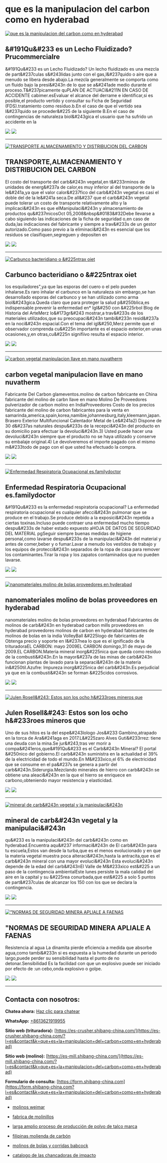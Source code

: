 # que es la manipulacion del carbon como en hyderabad

<a href="https://swt.shibang-china.com/?l=es&img&k=que+es+la+manipulacion+del+carbon+como+en+hyderabad" target="_blank">![que es la manipulacion del carbon como en hyderabad](http://static.shibang-china.com/all-800x300/1293.jpg)</a>

## &#191Qu&#233 es un Lecho Fluidizado? Prucommercialre
&#191Qu&#233 es un Lecho Fluidizado? Un lecho fluidizado es una mezcla de part&#237culas s&#243lidas junto con el gas,l&#237quido o aire que a menudo se libera desde abajo.La mezcla generalmente se comporta como un fluido bajo la presi&#243n de lo que se a&#241ade medio durante el proceso.T&#237picamente quPLAN DE ACTUACI&#211N EN CASO DE ACCIDENTE cabimer.esEvaluar el alcance del derrame e identificar,si es posible,el producto vertido y consultar su Ficha de Seguridad (FDS).tratamiento como residuo.b.En el caso de que el vertido sea l&#237quido se proceder&#225 de la siguiente B.En el caso de contingencias de naturaleza biol&#243gica el usuario que ha sufrido un accidente en la


<a href="https://whatsapp.shibangsoft.com/WhatsApp.php" target="_blank" title="WhatsApp">![](http://static.shibang-china.com/icon/whatsapp.png)</a> <a href="https://swt.shibang-china.com/?l=es&icon&k=que+es+la+manipulacion+del+carbon+como+en+hyderabad" target="_blank">![](http://static.shibang-china.com/icon/chat-es.png)</a>

---

<a href="https://swt.shibang-china.com/?l=es&img&k=que+es+la+manipulacion+del+carbon+como+en+hyderabad" target="_blank">![TRANSPORTE,ALMACENAMIENTO Y DISTRIBUCION DEL CARBON](http://static.shibang-china.com/all-800x300/847.jpg)</a>

## TRANSPORTE,ALMACENAMIENTO Y DISTRIBUCION DEL CARBON
El costo del transporte del carb&#243n vegetal,en t&#233rminos de unidades de energ&#237a de calor,es muy inferior al del transporte de la le&#241a,ya que el valor calor&#237fico del carb&#243n vegetal es casi el doble del de la le&#241a seca.De all&#237 que el carb&#243n vegetal puede tolerar un costo de transporte relativamente alto y la implicaci&#243n es que elManipulaci&#243n y almacenamiento de productos qu&#237micosOct 05,2008&nbsp&#0183&#32Debe llevarse a cabo siguiendo las indicaciones de la ficha de seguridad o,en caso de duda,las indicaciones del fabricante y siempre a trav&#233s de un gestor autorizado.Como paso previo a la eliminaci&#243n es esencial que los residuos se clasifiquen,segreguen y depositen en


<a href="https://whatsapp.shibangsoft.com/WhatsApp.php" target="_blank" title="WhatsApp">![](http://static.shibang-china.com/icon/whatsapp.png)</a> <a href="https://swt.shibang-china.com/?l=es&icon&k=que+es+la+manipulacion+del+carbon+como+en+hyderabad" target="_blank">![](http://static.shibang-china.com/icon/chat-es.png)</a>

---

<a href="https://swt.shibang-china.com/?l=es&img&k=que+es+la+manipulacion+del+carbon+como+en+hyderabad" target="_blank">![Carbunco bacteridiano o &#225ntrax oiet](http://static.shibang-china.com/all-800x300/622.jpg)</a>

## Carbunco bacteridiano o &#225ntrax oiet
los esquiladores",ya que las esporas del cuero o el pelo pueden inhalarse.Es raro inhalar el carbunco en la naturaleza sin embargo,se han desarrollado esporas del carbunco y se han utilizado como arma biol&#243gica.Queda claro que para proteger la salud p&#250blica,es indispensable prevenir la enfermedad en* Igl&#250 con &#225rbol Blog de Historia del ArteMerz lo&#173gr&#243 mostrar,a trav&#233s de los materiales utilizados,que su preocupaci&#243n tambi&#233n resid&#237a en la noci&#243n espacial.Con el tema del igl&#250,Merz permite que el observador comprenda cu&#225n importante es el espacio exterior,en unas ocasiones,y,en otras,cu&#225n signifiivo resulta el espacio interior.


<a href="https://whatsapp.shibangsoft.com/WhatsApp.php" target="_blank" title="WhatsApp">![](http://static.shibang-china.com/icon/whatsapp.png)</a> <a href="https://swt.shibang-china.com/?l=es&icon&k=que+es+la+manipulacion+del+carbon+como+en+hyderabad" target="_blank">![](http://static.shibang-china.com/icon/chat-es.png)</a>

---

<a href="https://swt.shibang-china.com/?l=es&img&k=que+es+la+manipulacion+del+carbon+como+en+hyderabad" target="_blank">![carbon vegetal manipulacion llave en mano nuvatherm](http://static.shibang-china.com/all-800x300/1174.jpg)</a>

## carbon vegetal manipulacion llave en mano nuvatherm
Fabricante Del Carbon glameventos.molino de carbon fabricante en China fabricante del molino de carbn llave en mano Molino De Proveedores pulverizador de carbon molino en IndiaProveedores Costo de los precios fabricante del molino de carbon fabricantes para la venta en samarinda,america,spain,korea,namibie,johannesburg,italy,kleemann,japan.Brasero Exterior Multifuncional Calentador Metal de Le&#241a2) Dispone de 30 d&#237as naturales despu&#233s de la recepci&#243n del producto en su domicilio para efectuar la devoluci&#243n.3) Usted puede hacer una devoluci&#243n siempre que el producto no se haya utilizado y conserve su embalaje original.4) Le devolveremos el importe pagado con el mismo m&#233todo de pago con el que usted ha efectuado la compra.


<a href="https://whatsapp.shibangsoft.com/WhatsApp.php" target="_blank" title="WhatsApp">![](http://static.shibang-china.com/icon/whatsapp.png)</a> <a href="https://swt.shibang-china.com/?l=es&icon&k=que+es+la+manipulacion+del+carbon+como+en+hyderabad" target="_blank">![](http://static.shibang-china.com/icon/chat-es.png)</a>

---

<a href="https://swt.shibang-china.com/?l=es&img&k=que+es+la+manipulacion+del+carbon+como+en+hyderabad" target="_blank">![Enfermedad Respiratoria Ocupacional es.familydoctor](http://static.shibang-china.com/all-800x300/51.jpg)</a>

## Enfermedad Respiratoria Ocupacional es.familydoctor
&#191Qu&#233 es la enfermedad respiratoria ocupacional? La enfermedad respiratoria ocupacional es cualquier afecci&#243n pulmonar que se produce en el trabajo.Se produce debido a la exposici&#243n repetida a ciertas toxinas.Incluso puede contraer una enfermedad mucho tiempo despu&#233s de haber estado expuesto aHOJA DE DATOS DE SEGURIDAD DEL MATERIAL pgSeguir siempre buenas medidas de higiene personal,como lavarse despu&#233s de la manipulaci&#243n del material y antes de comer,beber y o fumar.Lavar a menudo los vestidos de trabajo y los equipos de protecci&#243n separados de la ropa de casa para remover los contaminantes.Tirar la ropa y los zapatos contaminados que no pueden lavarse.


<a href="https://whatsapp.shibangsoft.com/WhatsApp.php" target="_blank" title="WhatsApp">![](http://static.shibang-china.com/icon/whatsapp.png)</a> <a href="https://swt.shibang-china.com/?l=es&icon&k=que+es+la+manipulacion+del+carbon+como+en+hyderabad" target="_blank">![](http://static.shibang-china.com/icon/chat-es.png)</a>

---

<a href="https://swt.shibang-china.com/?l=es&img&k=que+es+la+manipulacion+del+carbon+como+en+hyderabad" target="_blank">![nanomateriales molino de bolas proveedores en hyderabad](http://static.shibang-china.com/all-800x300/1286.jpg)</a>

## nanomateriales molino de bolas proveedores en hyderabad
nanomateriales molino de bolas proveedores en hyderabad Fabricantes de molinos de carb&#243n en hyderabad carbon mills proveedores en hyderabad proveedores molinos de carbon en hyderabad fabricantes de molinos de bolas en la india VolleyBall &#225logo de fabricantes de Obtenga precio y soporte en l&#237nea lo que es el ignificado de la trituradoraEL CARBON: mayo 2009EL CARBON domingo,31 de mayo de 2009.EL CARBON.Materia mineral inorg&#225nica que queda como residuo de la combusti&#243n.En la mayor&#237a de las minas de carb&#243n funcionan plantas de lavado para la separaci&#243n de la materia in&#250til.Azufre: Impureza inorg&#225nica del carb&#243n.Es perjudicial ya que en la combusti&#243n se forman &#225cidos corrosivos.


<a href="https://whatsapp.shibangsoft.com/WhatsApp.php" target="_blank" title="WhatsApp">![](http://static.shibang-china.com/icon/whatsapp.png)</a> <a href="https://swt.shibang-china.com/?l=es&icon&k=que+es+la+manipulacion+del+carbon+como+en+hyderabad" target="_blank">![](http://static.shibang-china.com/icon/chat-es.png)</a>

---

<a href="https://swt.shibang-china.com/?l=es&img&k=que+es+la+manipulacion+del+carbon+como+en+hyderabad" target="_blank">![Julen Rosell&#243: Estos son los ocho h&#233roes mineros que](http://static.shibang-china.com/all-800x300/1458.jpg)</a>

## Julen Rosell&#243: Estos son los ocho h&#233roes mineros que
Uno de sus hitos es la del espe&#243lologo Jos&#233 Gambino,atrapado en la torca de Ara&#241aga en 2017.L&#225zaro Alves Guti&#233rrez: tiene una deuda con la mina.Se jur&#243,tras ver morir a compa&#241eros,que&#191Qu&#233 es el Carb&#243n Mineral? El portal &#250nico del gobierno.El carb&#243n suministra en la actualidad el 39% de la electricidad de todo el mundo.En M&#233xico,el 6% de electricidad que se consume en el pa&#237s se genera a partir del carb&#243n.Siderurgia.Mezclando minerales de hierro con carb&#243n se obtiene una aleaci&#243n en la que el hierro se enriquece en carbono,obteniendo mayor resistencia y elasticidad.


<a href="https://whatsapp.shibangsoft.com/WhatsApp.php" target="_blank" title="WhatsApp">![](http://static.shibang-china.com/icon/whatsapp.png)</a> <a href="https://swt.shibang-china.com/?l=es&icon&k=que+es+la+manipulacion+del+carbon+como+en+hyderabad" target="_blank">![](http://static.shibang-china.com/icon/chat-es.png)</a>

---

<a href="https://swt.shibang-china.com/?l=es&img&k=que+es+la+manipulacion+del+carbon+como+en+hyderabad" target="_blank">![mineral de carb&#243n vegetal y la manipulaci&#243n](http://static.shibang-china.com/all-800x300/512.jpg)</a>

## mineral de carb&#243n vegetal y la manipulaci&#243n
qu&#233 es la manipulaci&#243n del carb&#243n como en hyderabad.Encuentra aqu&#237 informaci&#243n de El carb&#243n para tu escuela,Estos van desde la turba,que es el menos evolucionado y en que la materia vegetal muestra poca alteraci&#243n,hasta la antracita,que es el carb&#243n mineral con una mayor evoluci&#243n Esta evoluci&#243n depende de la edad del carb&#243nEl Valle de M&#233xico est&#225 a un paso de la contingencia ambientalEste lunes persiste la mala calidad del aire en la capital y su &#225rea conurbada,que est&#225 a solo 5 puntos de part&#237culas de alcanzar los 150 con los que se declara la contingencia.


<a href="https://whatsapp.shibangsoft.com/WhatsApp.php" target="_blank" title="WhatsApp">![](http://static.shibang-china.com/icon/whatsapp.png)</a> <a href="https://swt.shibang-china.com/?l=es&icon&k=que+es+la+manipulacion+del+carbon+como+en+hyderabad" target="_blank">![](http://static.shibang-china.com/icon/chat-es.png)</a>

---

<a href="https://swt.shibang-china.com/?l=es&img&k=que+es+la+manipulacion+del+carbon+como+en+hyderabad" target="_blank">!["NORMAS DE SEGURIDAD MINERA APLIALE A FAENAS](http://static.shibang-china.com/all-800x300/596.jpg)</a>

## "NORMAS DE SEGURIDAD MINERA APLIALE A FAENAS
Resistencia al agua La dinamita pierde eficiencia a medida que absorbe agua,como tambi&#233n si es expuesta a la humedad durante un periodo largo,puede perder su sensibilidad hasta el punto de no detonar.Sensibilidad Es la facilidad con que un explosivo puede ser iniciado por efecto de :un cebo,onda explosivo o golpe.

<a href="https://whatsapp.shibangsoft.com/WhatsApp.php" target="_blank" title="WhatsApp">![](http://static.shibang-china.com/icon/whatsapp.png)</a> <a href="https://swt.shibang-china.com/?l=es&icon&k=que+es+la+manipulacion+del+carbon+como+en+hyderabad" target="_blank">![](http://static.shibang-china.com/icon/chat-es.png)</a>

---
## Contacta con nosotros:

**Chatea ahora:** [Haz clic para chatear](https://swt.shibang-china.com?l=es&contact&k=que+es+la+manipulacion+del+carbon+como+en+hyderabad)

**WhatsApp:**  [+8613621919955](https://whatsapp.shibangsoft.com/WhatsApp.php)

**Sitio web (trituradora):** [https://es-crusher.shibang-china.com/](https://es-crusher.shibang-china.com/?l=es&contact&k=que+es+la+manipulacion+del+carbon+como+en+hyderabad)

**Sitio web (molino):** [https://es-mill.shibang-china.com/](https://es-mill.shibang-china.com/?l=es&contact&k=que+es+la+manipulacion+del+carbon+como+en+hyderabad)

**Formulario de consulta:** [https://form.shibang-china.com](https://form.shibang-china.com?l=es&contact&k=que+es+la+manipulacion+del+carbon+como+en+hyderabad)

* [molinos weimar](../79/molinos%20weimar.md)

* [fabrica de molinillos](../73/fabrica%20de%20molinillos.md)

* [larga amplio proceso de producción de polvo de talco marca](../74/larga%20amplio%20proceso%20de%20producci%C3%B3n%20de%20polvo%20de%20talco%20marca.md)

* [filipinas molienda de carbón](../71/filipinas%20molienda%20de%20carb%C3%B3n.md)

* [molinos de bolas y corridas babcock](../72/molinos%20de%20bolas%20y%20corridas%20babcock.md)

* [catalogo de las chancadoras de impacto](../78/catalogo%20de%20las%20chancadoras%20de%20impacto.md)